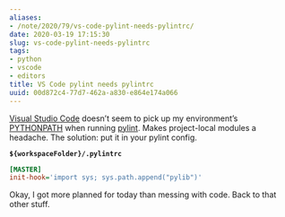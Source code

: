 ```yaml
---
aliases:
- /note/2020/79/vs-code-pylint-needs-pylintrc/
date: 2020-03-19 17:15:30
slug: vs-code-pylint-needs-pylintrc
tags:
- python
- vscode
- editors
title: VS Code pylint needs pylintrc
uuid: 00d872c4-77d7-462a-a830-e864e174a066
---
```


[Visual Studio Code](https://code.visualstudio.com/) doesn’t seem to
pick up my environment’s
[PYTHONPATH](https://docs.python.org/3.8/using/cmdline.html#envvar-PYTHONPATH)
when running [pylint](https://www.pylint.org/). Makes project-local
modules a headache. The solution: put it in your pylint config.

**`${workspaceFolder}/.pylintrc`**

```ini
[MASTER]
init-hook='import sys; sys.path.append("pylib")'
```

Okay, I got more planned for today than messing with code. Back to that
other stuff.